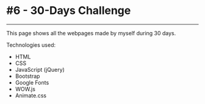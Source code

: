 # #6 - 30-Days Challenge
---
This page shows all the webpages made by myself during 30 days.

Technologies used:
- HTML
- CSS
- JavaScript (jQuery)
- Bootstrap
- Google Fonts
- WOW.js
- Animate.css
